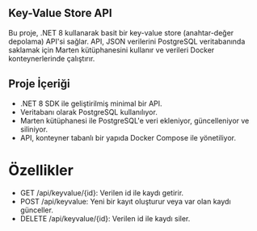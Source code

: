 

## Key-Value Store API
Bu proje, .NET 8 kullanarak basit bir key-value store (anahtar-değer depolama) API'si sağlar. API, JSON verilerini PostgreSQL veritabanında saklamak için Marten kütüphanesini kullanır ve verileri Docker konteynerlerinde çalıştırır.

## Proje İçeriği
- .NET 8 SDK ile geliştirilmiş minimal bir API.
- Veritabanı olarak PostgreSQL kullanılıyor.
- Marten kütüphanesi ile PostgreSQL'e veri ekleniyor, güncelleniyor ve siliniyor.
- API, konteyner tabanlı bir yapıda Docker Compose ile yönetiliyor.
# Özellikler
- GET /api/keyvalue/{id}: Verilen id ile kaydı getirir.
- POST /api/keyvalue: Yeni bir kayıt oluşturur veya var olan kaydı günceller.
- DELETE /api/keyvalue/{id}: Verilen id ile kaydı siler.
